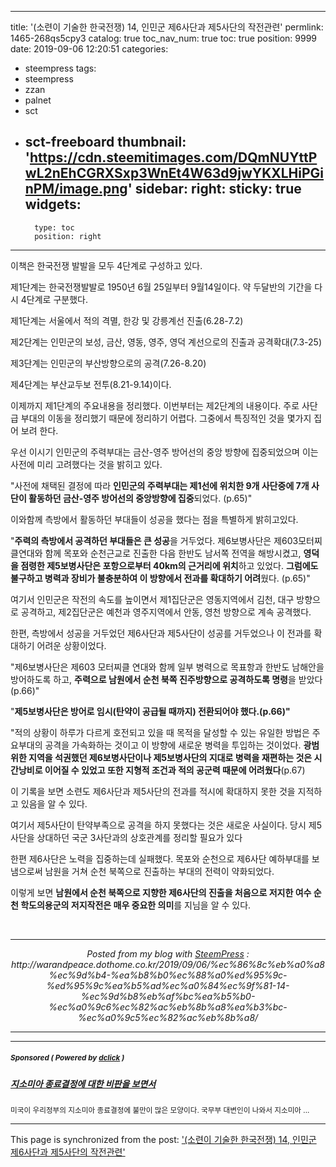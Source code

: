 
---
title: '(소련이 기술한 한국전쟁) 14, 인민군 제6사단과 제5사단의 작전관련'
permlink: 1465-268qs5cpy3
catalog: true
toc_nav_num: true
toc: true
position: 9999
date: 2019-09-06 12:20:51
categories:
- steempress
tags:
- steempress
- zzan
- palnet
- sct
- sct-freeboard
thumbnail: 'https://cdn.steemitimages.com/DQmNUYttPwL2nEhCGRXSxp3WnEt4W63d9jwYKXLHiPGinPM/image.png'
sidebar:
    right:
        sticky: true
widgets:
    -
        type: toc
        position: right
---


<p>이책은 한국전쟁 발발을 모두 4단계로 구성하고 있다. </p>
<p>제1단계는 한국전쟁발발로 1950년 6월 25일부터 9월14일이다. 약 두달반의 기간을 다시 4단계로 구분했다. </p>
<p>제1단계는 서울에서 적의 격멸, 한강 및 강릉계선 진출(6.28-7.2)</p>
<p>제2단계는 인민군의 보성, 금산, 영동, 영주, 영덕 계선으로의 진출과 공격확대(7.3-25)</p>
<p>제3단계는 인민군의 부산방향으로의 공격(7.26-8.20)</p>
<p>제4단계는 부산교두보 전투(8.21-9.14)이다. </p>
<p>이제까지 제1단계의 주요내용을 정리했다. 이번부터는 제2단계의 내용이다. 주로 사단급 부대의 이동을 정리했기 때문에 정리하기 어렵다. 그중에서 특징적인 것을 몇가지 집어 보려 한다. </p>
<p>우선 이시기 인민군의 주력부대는 금산-영주 방어선의 중앙 방향에 집중되었으며 이는 사전에 미리 고려했다는 것을 밝히고 있다.</p>
<p>"사전에 채택된 결정에 따라 <strong>인민군의 주력부대는 제1선에 위치한 9개 사단중에 7개 사단이 활동하던 금산-영주 방어선의 중앙방향에 집중</strong>되었다. (p.65)"</p>
<p>이와함께 측방에서 활동하던 부대들이 성공을 했다는 점을 특별하게 밝히고있다. </p>
<p>"<strong>주력의 측방에서 공격하던 부대들은 큰 성공</strong>을 거두었다. 제6보병사단은 제603모터찌클연대와 함께 목포와 순천근교로 진출한 다음 한반도 남서쪽 전역을 해방시켰고, <strong>영덕을 점령한 제5보병사단은 포항으로부터 40km의 근거리에 위치</strong>하고 있었다. <strong>그럼에도 불구하고 병력과 장비가 불충분하여 이 방향에서 전과를 확대하기 어려</strong>웠다. (p.65)"</p>
<p>여기서 인민군은 작전의 속도를 높이면서 제1집단군은 영동지역에서 김천, 대구 방향으로 공격하고, 제2집단군은 예천과 영주지역에서 안동, 영천 방향으로 계속 공격했다. </p>
<p>한편, 측방에서 성공을 거두었던 제6사단과 제5사단이 성공를 거두었으나 이 전과를 확대하기 어려운 상황이었다. </p>
<p>"제6보병사단은 제603 모터찌클 연대와 함께 일부 병력으로 목표항과 한반도 남해안을 방어하도록 하고, <strong>주력으로 남원에서 순천 북쪽 진주방향으로 공격하도록 명령</strong>을 받았다(p.66)"</p>
<p>"<strong>제5보병사단은 방어로 임시(탄약이 공급될 때까지) 전환되어야 했다.(p.66)"</strong></p>
<p>"적의 상황이 하루가 다르게 호전되고 있을 때 목적을 달성할 수 있는 유일한 방법은 주요부대의 공격을 가속화하는 것이고 이 방향에 새로운 병력을 투입하는 것이었다. <strong>광범위한 지역을 석권했던 제6보병사단이나 제5보병사단의 지대로 병력을 재편하는 것은 시간낭비로 이어질 수 있었고 또한 지형적 조건과 적의 공군력 때문에 어려웠다</strong>(p.67)</p>
<p>이 기록을 보면 소련도 제6사단과 제5사단의 전과를 적시에 확대하지 못한 것을 지적하고 있음을 알 수 있다. </p>
<p>여기서 제5사단이 탄약부족으로 공격을 하지 못했다는 것은 새로운 사실이다. 당시 제5사단을 상대하던 국군 3사단과의 상호관계를 정리할 필요가 있다</p>
<p>한편 제6사단은 노력을 집중하는데 실패했다. 목포와 순천으로 제6사단 예하부대를 보냄으로써 남원을 거쳐 순천 북쪽으로 진출하는 부대의 전력이 약화되었다. </p>
<p>이렇게 보면 <strong>남원에서 순천 북쪽으로 지향한 제6사단의 진출을 처음으로 저지한 여수 순천 학도의용군의 저지작전은 매우 중요한 의미</strong>를 지님을 알 수 있다. </p>
 <br /><center><hr/><em>Posted from my blog with <a href='https://wordpress.org/plugins/steempress/'>SteemPress</a> : http://warandpeace.dothome.co.kr/2019/09/06/%ec%86%8c%eb%a0%a8%ec%9d%b4-%ea%b8%b0%ec%88%a0%ed%95%9c-%ed%95%9c%ea%b5%ad%ec%a0%84%ec%9f%81-14-%ec%9d%b8%eb%af%bc%ea%b5%b0-%ec%a0%9c6%ec%82%ac%eb%8b%a8%ea%b3%bc-%ec%a0%9c5%ec%82%ac%eb%8b%a8/ </em><hr/></center>

---

#####  <sub> **Sponsored ( Powered by [dclick](https://www.dclick.io) )** </sub>
##### [지소미아 종료결정에 대한 비판을 보면서](https://api.dclick.io/v1/c?x=eyJhbGciOiJIUzI1NiIsInR5cCI6IkpXVCJ9.eyJjIjoid2lzZG9tYW5kanVzdGljZSIsInMiOiIxNDY1LTI2OHFzNWNweTMiLCJhIjpbInQtMjAxOCJdLCJ1cmwiOiJodHRwczovL3N0ZWVtaXQuY29tL3N0ZWVtcHJlc3MvQG9sZHN0b25lL29rdG5yd3EwYjIiLCJpYXQiOjE1Njc3NzI1MzAsImV4cCI6MTg4MzEzMjUzMH0.Rw6ddTSyS6UMsvcX-wDWJKALz6aLyF_HyzXyLGigK-I)
<sup>미국이 우리정부의 지소미아 종료결정에 불만이 많은 모양이다. 국무부 대변인이 나와서 지소미아 ...</sup>


- - -

This page is synchronized from the post: ['(소련이 기술한 한국전쟁) 14, 인민군 제6사단과 제5사단의 작전관련'](https://steemit.com/@wisdomandjustice/1465-268qs5cpy3)
